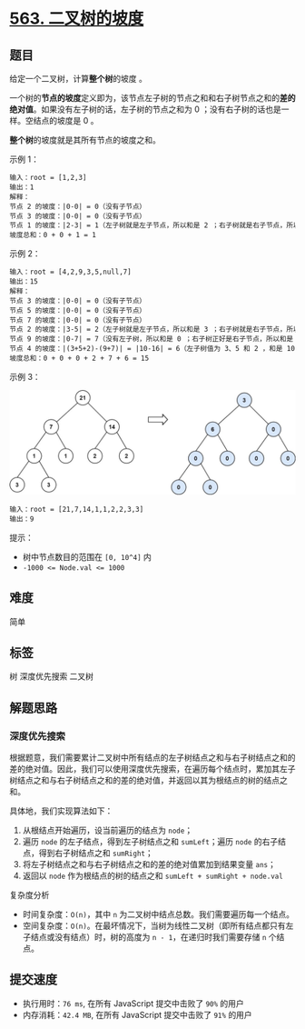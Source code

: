 # [563. 二叉树的坡度](https://leetcode-cn.com/problems/binary-tree-tilt/)

## 题目

给定一个二叉树，计算**整个树**的坡度 。

一个树的**节点的坡度**定义即为，该节点左子树的节点之和和右子树节点之和的**差的绝对值**。如果没有左子树的话，左子树的节点之和为 0 ；没有右子树的话也是一样。空结点的坡度是 0 。

**整个树**的坡度就是其所有节点的坡度之和。

示例 1：

```txt
输入：root = [1,2,3]
输出：1
解释：
节点 2 的坡度：|0-0| = 0（没有子节点）
节点 3 的坡度：|0-0| = 0（没有子节点）
节点 1 的坡度：|2-3| = 1（左子树就是左子节点，所以和是 2 ；右子树就是右子节点，所以和是 3 ）
坡度总和：0 + 0 + 1 = 1
```

示例 2：

```txt
输入：root = [4,2,9,3,5,null,7]
输出：15
解释：
节点 3 的坡度：|0-0| = 0（没有子节点）
节点 5 的坡度：|0-0| = 0（没有子节点）
节点 7 的坡度：|0-0| = 0（没有子节点）
节点 2 的坡度：|3-5| = 2（左子树就是左子节点，所以和是 3 ；右子树就是右子节点，所以和是 5 ）
节点 9 的坡度：|0-7| = 7（没有左子树，所以和是 0 ；右子树正好是右子节点，所以和是 7 ）
节点 4 的坡度：|(3+5+2)-(9+7)| = |10-16| = 6（左子树值为 3、5 和 2 ，和是 10 ；右子树值为 9 和 7 ，和是 16 ）
坡度总和：0 + 0 + 0 + 2 + 7 + 6 = 15
```

示例 3：

![alt](./imgs/563-eg3.jpeg)

```txt
输入：root = [21,7,14,1,1,2,2,3,3]
输出：9
```

提示：

- 树中节点数目的范围在 `[0, 10^4]` 内
- `-1000 <= Node.val <= 1000`

## 难度

简单

## 标签

树 深度优先搜索 二叉树

## 解题思路

### 深度优先搜索

根据题意，我们需要累计二叉树中所有结点的左子树结点之和与右子树结点之和的差的绝对值。因此，我们可以使用深度优先搜索，在遍历每个结点时，累加其左子树结点之和与右子树结点之和的差的绝对值，并返回以其为根结点的树的结点之和。

具体地，我们实现算法如下：

1. 从根结点开始遍历，设当前遍历的结点为 `node`；
2. 遍历 `node` 的左子结点，得到左子树结点之和 `sumLeft`；遍历 `node` 的右子结点，得到右子树结点之和 `sumRight`；
3. 将左子树结点之和与右子树结点之和的差的绝对值累加到结果变量 `ans`；
4. 返回以 `node` 作为根结点的树的结点之和 `sumLeft + sumRight + node.val`

复杂度分析

- 时间复杂度：`O(n)`，其中 `n` 为二叉树中结点总数。我们需要遍历每一个结点。
- 空间复杂度：`O(n)`。在最坏情况下，当树为线性二叉树（即所有结点都只有左子结点或没有结点）时，树的高度为 `n - 1`，在递归时我们需要存储 `n` 个结点。

## 提交速度

- 执行用时：`76 ms`, 在所有 JavaScript 提交中击败了 `90%` 的用户
- 内存消耗：`42.4 MB`, 在所有 JavaScript 提交中击败了 `91%` 的用户
